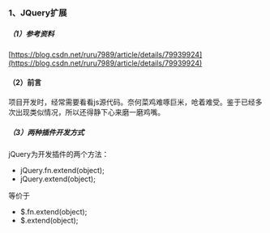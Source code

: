 ### 1、JQuery扩展

##### （1）参考资料

[https://blog.csdn.net/ruru7989/article/details/79939924](https://blog.csdn.net/ruru7989/article/details/79939924)

#### （2）前言

项目开发时，经常需要看看js源代码。奈何菜鸡难啄巨米，呛着难受。鉴于已经多次出现类似情况，所以还得静下心来磨一磨鸡嘴。

##### （3）两种插件开发方式

jQuery为开发插件的两个方法：

* jQuery.fn.extend\(object\);
* jQuery.extend\(object\);

等价于

* $.fn.extend\(object\);
* $.extend\(object\);



